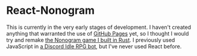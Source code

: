 # React-Nonogram
This is currently in the very early stages of development. I haven't created anything that warranted the use of [GitHub Pages](https://pages.github.com/) yet, so I thought I would try and remake [the Nonogram game I built in Rust](https://github.com/Sundwalltanner/Rust-Nonogram). I previously used JavaScript in [a Discord Idle RPG bot](https://github.com/Sundwalltanner/Dewie-RPG), but I've never used React before.